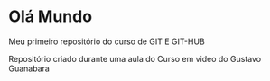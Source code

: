 # Olá Mundo

 Meu primeiro repositório do curso de GIT E GIT-HUB

 Repositório criado durante uma aula do Curso em video do Gustavo Guanabara
